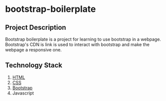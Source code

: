 # bootstrap-boilerplate

## Project Description
Bootstrap boilerplate is a project for learning to use bootstrap in a webpage. Bootstrap's CDN is link is used to interact with bootstrap and make the webpage a responsive one. 

## Technology Stack 
1. [HTML](https://developer.mozilla.org/en-US/docs/Web/HTML)
2. [CSS](https://developer.mozilla.org/en-US/docs/Web/CSS)
3. [Bootstrap](https://getbootstrap.com/docs/5.1/getting-started/introduction/)
4. Javascript 
